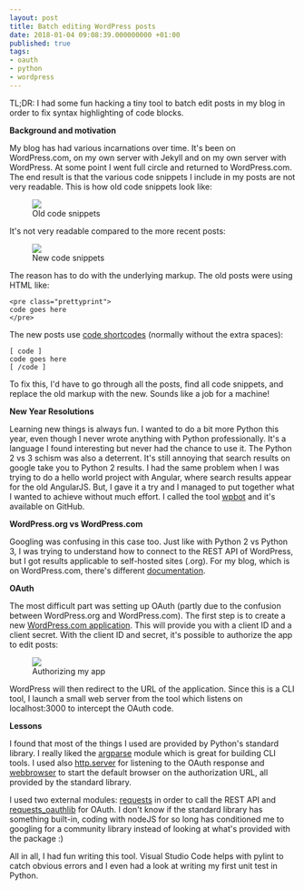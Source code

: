 ```yaml
---
layout: post
title: Batch editing WordPress posts
date: 2018-01-04 09:08:39.000000000 +01:00
published: true
tags:
- oauth
- python
- wordpress
---
```


TL;DR: I had some fun hacking a tiny tool to batch edit posts in my blog in order to fix syntax highlighting of code blocks.

<!--more-->

<strong>Background and motivation</strong>

My blog has had various incarnations over time. It's been on WordPress.com, on my own server with Jekyll and on my own server with WordPress. At some point I went full circle and returned to WordPress.com. The end result is that the various code snippets I include in my posts are not very readable. This is how old code snippets look like:

<figure><img src="{{ site.baseurl }}/assets/2018/01/04/08_16_46-extending-nunit_-nunit-companion-e28093-ngeor-wordpress-com.png" /><figcaption>Old code snippets</figcaption></figure>

It's not very readable compared to the more recent posts:

<figure><img src="{{ site.baseurl }}/assets/2018/01/04/08_20_01-adding-webdriverio-tests-e28093-ngeor-wordpress-com.png" /><figcaption>New code snippets</figcaption></figure>

The reason has to do with the underlying markup. The old posts were using HTML like:

```
<pre class="prettyprint">
code goes here
</pre>
```

The new posts use <a href="https://en.support.wordpress.com/code/posting-source-code/">code shortcodes</a> (normally without the extra spaces):

```
[ code ]
code goes here
[ /code ]
```

To fix this, I'd have to go through all the posts, find all code snippets, and replace the old markup with the new. Sounds like a job for a machine!

<strong>New Year Resolutions</strong>

Learning new things is always fun. I wanted to do a bit more Python this year, even though I never wrote anything with Python professionally. It's a language I found interesting but never had the chance to use it. The Python 2 vs 3 schism was also a deterrent. It's still annoying that search results on google take you to Python 2 results. I had the same problem when I was trying to do a hello world project with Angular, where search results appear for the old AngularJS. But, I gave it a try and I managed to put together what I wanted to achieve without much effort. I called the tool <a href="https://github.com/ngeor/wpbot">wpbot</a> and it's available on GitHub.

<strong>WordPress.org vs WordPress.com</strong>

Googling was confusing in this case too. Just like with Python 2 vs Python 3, I was trying to understand how to connect to the REST API of WordPress, but I got results applicable to self-hosted sites (.org). For my blog, which is on WordPress.com, there's different <a href="https://developer.wordpress.com/docs/">documentation</a>.

<strong>OAuth</strong>

The most difficult part was setting up OAuth (partly due to the confusion between WordPress.org and WordPress.com). The first step is to create a new <a href="https://developer.wordpress.com/apps/">WordPress.com application</a>. This will provide you with a client ID and a client secret. With the client ID and secret, it's possible to authorize the app to edit posts:

<figure><img src="{{ site.baseurl }}/assets/2018/01/04/08_49_38-authorize-wpbot.png" /><figcaption>Authorizing my app</figcaption></figure>

WordPress will then redirect to the URL of the application. Since this is a CLI tool, I launch a small web server from the tool which listens on localhost:3000 to intercept the OAuth code.

<strong>Lessons</strong>

I found that most of the things I used are provided by Python's standard library. I really liked the <a href="https://docs.python.org/3/library/argparse.html">argparse</a> module which is great for building CLI tools. I used also <a href="https://docs.python.org/3/library/http.server.html">http.server</a> for listening to the OAuth response and <a href="https://docs.python.org/3/library/webbrowser.html">webbrowser</a> to start the default browser on the authorization URL, all provided by the standard library.

I used two external modules: <a href="http://docs.python-requests.org/en/master/">requests</a> in order to call the REST API and <a href="http://requests-oauthlib.readthedocs.io/en/latest/">requests_oauthlib</a> for OAuth. I don't know if the standard library has something built-in, coding with nodeJS for so long has conditioned me to googling for a community library instead of looking at what's provided with the package :)

All in all, I had fun writing this tool. Visual Studio Code helps with pylint to catch obvious errors and I even had a look at writing my first unit test in Python.
